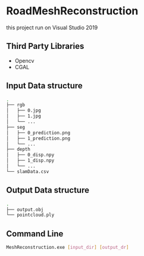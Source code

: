 # RoadMeshReconstruction
this project run on Visual Studio 2019

## Third Party Libraries
- Opencv
- CGAL

## Input Data structure
```bash
.
├── rgb
│   ├── 0.jpg
│   ├── 1.jpg
│   └── ...
├── seg
│   ├── 0_prediction.png
│   ├── 1_prediction.png
│   └── ... 
├── depth
│   ├── 0_disp.npy
│   ├── 1_disp.npy
│   └── ...
└── slamData.csv
```
## Output Data structure
```bash
.
├── output.obj
└── pointcloud.ply
```

## Command Line
```bash
MeshReconstruction.exe [input_dir] [output_dr]
```